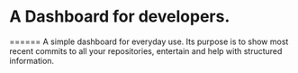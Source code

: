 # A Dashboard for developers.
======
A simple dashboard for everyday use. Its purpose is to show most recent commits to all your repositories, entertain and help with structured information.
